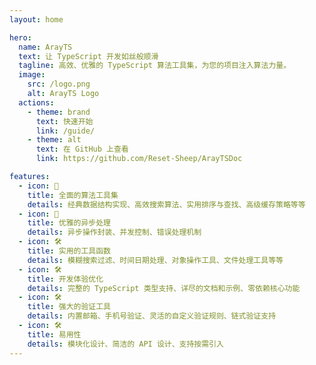 ```yaml
---
layout: home

hero:
  name: ArayTS
  text: 让 TypeScript 开发如丝般顺滑
  tagline: 高效、优雅的 TypeScript 算法工具集，为您的项目注入算法力量。
  image:
    src: /logo.png
    alt: ArayTS Logo
  actions:
    - theme: brand
      text: 快速开始
      link: /guide/
    - theme: alt
      text: 在 GitHub 上查看
      link: https://github.com/Reset-Sheep/ArayTSDoc

features:
  - icon: 📝
    title: 全面的算法工具集
    details: 经典数据结构实现、高效搜索算法、实用排序与查找、高级缓存策略等等
  - icon: 🚀
    title: 优雅的异步处理
    details: 异步操作封装、并发控制、错误处理机制
  - icon: 🛠️
    title: 实用的工具函数
    details: 模糊搜索过滤、时间日期处理、对象操作工具、文件处理工具等等
  - icon: 🛠️
    title: 开发体验优化
    details: 完整的 TypeScript 类型支持、详尽的文档和示例、零依赖核心功能
  - icon: 🛠️
    title: 强大的验证工具
    details: 内置邮箱、手机号验证、灵活的自定义验证规则、链式验证支持
  - icon: 🛠️
    title: 易用性
    details: 模块化设计、简洁的 API 设计、支持按需引入
---
```


<style>
:root {
  --vp-home-hero-image-background-image: linear-gradient(-45deg, #61DAFB 50%, #E6F3FF 50%);
  --vp-home-hero-image-filter: blur(40px);
}

.VPFeatures .container {
  max-width: 1152px !important;
}

.VPFeatures .items {
  display: flex;
  flex-wrap: wrap;
  justify-content: space-between;
}

.VPFeatures .item {
  width: calc(33.33% - 20px) !important;
  margin: 0 10px 20px !important;
}
</style>